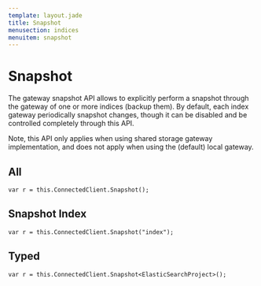 ```yaml
---
template: layout.jade
title: Snapshot
menusection: indices
menuitem: snapshot
---
```


# Snapshot

The gateway snapshot API allows to explicitly perform a snapshot through the gateway of one or more indices (backup them). By default, each index gateway periodically snapshot changes, though it can be disabled and be controlled completely through this API.

Note, this API only applies when using shared storage gateway implementation, and does not apply when using the (default) local gateway.

## All

	var r = this.ConnectedClient.Snapshot();

## Snapshot Index 

	var r = this.ConnectedClient.Snapshot("index");


## Typed

	var r = this.ConnectedClient.Snapshot<ElasticSearchProject>();


